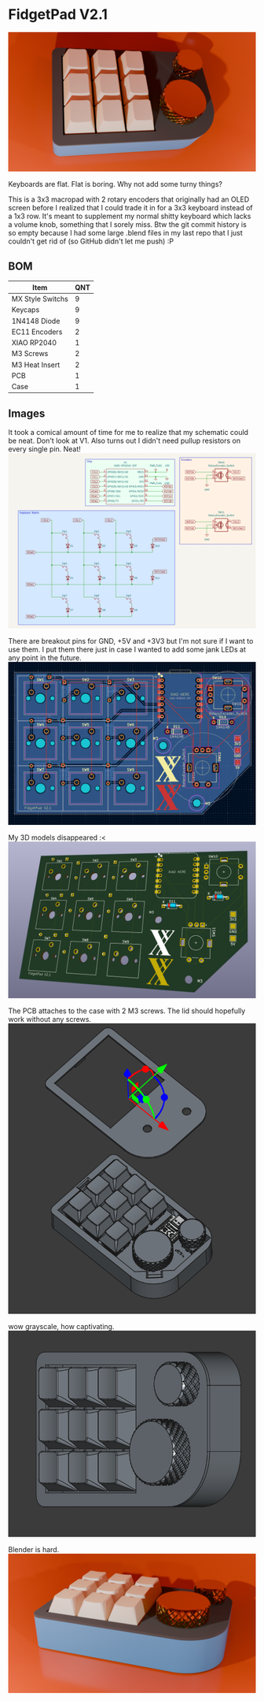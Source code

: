 # FidgetPad V2.1

![Render 1](img/final1.png)

Keyboards are flat. Flat is boring. Why not add some turny things?

This is a 3x3 macropad with 2 rotary encoders that originally had an OLED screen before I realized that I could trade it in for a 3x3 keyboard instead of a 1x3 row.
It's meant to supplement my normal shitty keyboard which lacks a volume knob, something that I sorely miss.
Btw the git commit history is so empty because I had some large .blend files in my last repo that I just couldn't get rid of (so GitHub didn't let me push) :P

## BOM

| Item             | QNT |
| ---------------- | --- |
| MX Style Switchs | 9   |
| Keycaps          | 9   |
| 1N4148 Diode     | 9   |
| EC11 Encoders    | 2   |
| XIAO RP2040      | 1   |
| M3 Screws        | 2   |
| M3 Heat Insert   | 2   |
| PCB              | 1   |
| Case             | 1   |

## Images

It took a comical amount of time for me to realize that my schematic could be neat. Don't look at V1. Also turns out I didn't need pullup resistors on every single pin. Neat!
![Schematic](img/schematic.png)

There are breakout pins for GND, +5V and +3V3 but I'm not sure if I want to use them. I put them there just in case I wanted to add some jank LEDs at any point in the future.
![PCB](img/pcb.png)

My 3D models disappeared :<
![Board](img/board.png)

The PCB attaches to the case with 2 M3 screws. The lid should hopefully work without any screws.
![Exploded](img/exploded.png)

wow grayscale, how captivating.
![Upright](img/upright.png)

Blender is hard.
![Render 2](img/final2.png)

